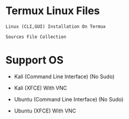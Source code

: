 # Termux Linux Files

    Linux (CLI,GUI) Installation On Termux
    
    Sources File Collection
    
# Support OS

* Kali (Command Line Interface) (No Sudo)
    
* Kali (XFCE) With VNC
    
* Ubuntu (Command Line Interface) (No Sudo)

* Ubuntu (XFCE) With VNC

